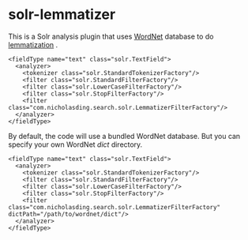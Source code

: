# solr-lemmatizer

This is a Solr analysis plugin that uses [WordNet](https://wordnet.princeton.edu/wordnet/documentation/) database to do [lemmatization](http://nlp.stanford.edu/IR-book/html/htmledition/stemming-and-lemmatization-1.html) . 

```
<fieldType name="text" class="solr.TextField">
  <analyzer>
    <tokenizer class="solr.StandardTokenizerFactory"/>
    <filter class="solr.StandardFilterFactory"/>
    <filter class="solr.LowerCaseFilterFactory"/>
    <filter class="solr.StopFilterFactory"/>
    <filter class="com.nicholasding.search.solr.LemmatizerFilterFactory"/>
  </analyzer>
</fieldType>
```

By default, the code will use a bundled WordNet database. But you can specify your own WordNet *dict* directory.

```
<fieldType name="text" class="solr.TextField">
  <analyzer>
    <tokenizer class="solr.StandardTokenizerFactory"/>
    <filter class="solr.StandardFilterFactory"/>
    <filter class="solr.LowerCaseFilterFactory"/>
    <filter class="solr.StopFilterFactory"/>
    <filter class="com.nicholasding.search.solr.LemmatizerFilterFactory" dictPath="/path/to/wordnet/dict"/>
  </analyzer>
</fieldType>
```